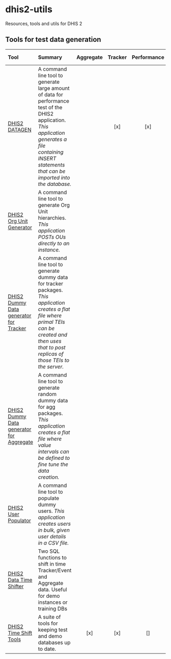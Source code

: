 # dhis2-utils

Resources, tools and utils for DHIS 2

## Tools for test data generation

| Tool                                                                                                                    | Summary                                                                                                                                                                                                      | Aggregate | Tracker | Performance | Versions supported |
| :---------------------------------------------------------------------------------------------------------------------- | :----------------------------------------------------------------------------------------------------------------------------------------------------------------------------------------------------------- | :-------: | :-----: | :---------: | :----------------- |
| [DHIS2 DATAGEN](https://github.com/dhis2/dhis2-utils/tree/master/tools/dhis2-datagen)                                   | A command line tool to generate large amount of data for performance test of the DHIS2 application. _This application generates a file containing INSERT statements that can be imported into the database._ |           |    [x]    |      [x]      | all?               |
| [DHIS2 Org Unit Generator](https://github.com/dhis2/dhis2-utils/tree/master/tools/dhis2-org-generator)                  | A command line tool to generate Org Unit hierarchies. _This application POSTs OUs directly to an instance._                                                                                                  |           |         |             |                    |
| [DHIS2 Dummy Data generator for Tracker](https://github.com/dhis2/dhis2-utils/tree/master/tools/dhis2-dummydatatracker) | A command line tool to generate dummy data for tracker packages. _This application creates a flat file where primal TEIs can be created and then uses that to post replicas of those TEIs to the server._    |           |         |             |                    |
| [DHIS2 Dummy Data generator for Aggregate](https://github.com/dhis2/dhis2-utils/tree/master/tools/dhis2-dummydataagg) | A command line tool to generate random dummy data for agg packages. _This application creates a flat file where value intervals can be defined to fine tune the data creation._    |           |         |             |                    |
| [DHIS2 User Populator](https://github.com/dhis2/dhis2-utils/tree/master/tools/dhis2-user-populator)                     | A command line tool to populate dummy users. _This application creates users in bulk, given user details in a CSV file._                                                                                     |           |         |             |                    |
| [DHIS2 Data Time Shifter](https://github.com/dhis2/dhis2-utils/tree/master/tools/dhis2-data-time-shifter)                     | Two SQL functions to shift in time Tracker/Event and Aggregate data. Useful for demo instances or training DBs  
| [DHIS2 Time Shift Tools](https://github.com/dhis2/dhis2-utils/tree/master/tools/dhis2-time-shift-tools)  | A suite of tools for keeping test and demo databases up to date. |[x]|[x]|[]|[]|